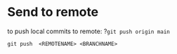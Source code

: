 



# Send to remote
to push local commits to remote:
?`git push origin main`

`git push  <REMOTENAME> <BRANCHNAME>`
